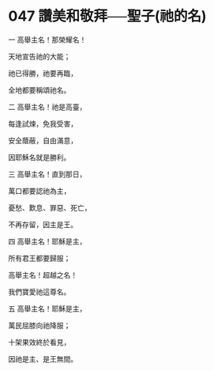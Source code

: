 # 047 讚美和敬拜──聖子(祂的名)

一 高舉主名！那榮耀名！

天地宣告祂的大能；

祂已得勝，祂要再臨，

全地都要稱頌祂名。

二 高舉主名！祂是高臺，

每逢試煉，免我受害，

安全蔭蔽，自由滿意，

因耶穌名就是勝利。

三 高舉主名！直到那日，

萬口都要認祂為主，

憂愁、歎息、罪惡、死亡，

不再存留，因主是王。

四 高舉主名！耶穌是主，

所有君王都要歸服；

高舉主名！超越之名！

我們寶愛祂這尊名。

五 高舉主名！耶穌是主，

萬民屈膝向祂降服；

十架果效終於看見，

因祂是主、是王無間。

